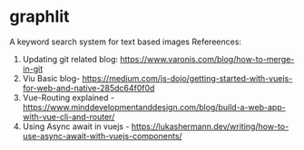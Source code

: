 # graphlit
A keyword search system for text based images
Refereences:

1. Updating git related blog: https://www.varonis.com/blog/how-to-merge-in-git
2. Viu Basic blog- https://medium.com/js-dojo/getting-started-with-vuejs-for-web-and-native-285dc64f0f0d
3. Vue-Routing explained - https://www.minddevelopmentanddesign.com/blog/build-a-web-app-with-vue-cli-and-router/
4. Using Async await in vuejs - https://lukashermann.dev/writing/how-to-use-async-await-with-vuejs-components/
